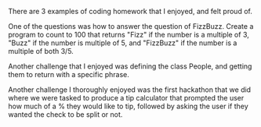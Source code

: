 There are 3 examples of coding homework that I enjoyed, and felt proud of.

One of the questions was how to answer the question of FizzBuzz.  Create a program
to count to 100 that returns "Fizz" if the number is a multiple of 3, "Buzz" if the number is
multiple of 5, and "FizzBuzz" if the number is a multiple of both 3/5.



Another challenge that I enjoyed was defining the class People, and getting them to return with
a specific phrase.


Another challenge I thoroughly enjoyed was the first hackathon that we did where we were tasked to
produce a tip calculator that prompted the user how much of a % they would like to tip, followed by asking the user if they wanted the check to be split or not.
